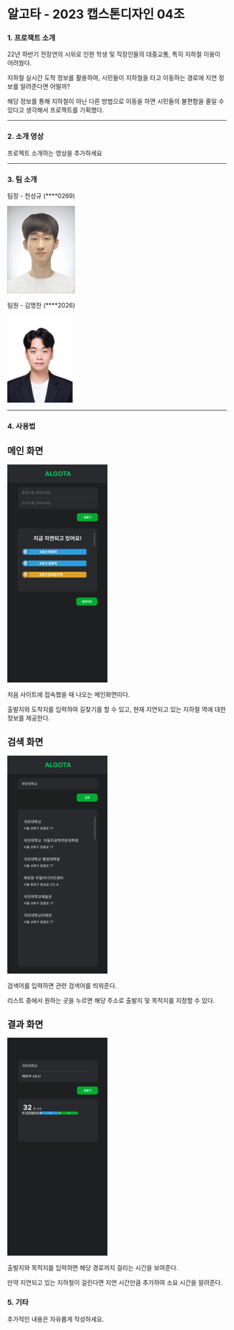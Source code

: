 # 알고타 - 2023 캡스톤디자인 04조


### 1. 프로잭트 소개

22년 하반기 전장연의 시위로 인한 학생 및 직장인들의 대중교통, 특히 지하철 이용이 어려웠다. 

지하철 실시간 도착 정보를 활용하여, 시민들이 지하철을 타고 이동하는 경로에 지연 정보를 알려준다면 어떨까?

해당 정보를 통해 지하철이 아닌 다른 방법으로 이동을 하면 시민들의 불편함을 줄일 수 있다고 생각해서 프로젝트를 기획했다.

---

### 2. 소개 영상

프로젝트 소개하는 영상을 추가하세요

---

### 3. 팀 소개
팀장 - 천성규 (****0269)


<img src = "./image/cheon.jpg" height="200">

팀원 - 김명찬 (****2026)

<img src = "./image/kim.jpg" height="200">

---

### 4. 사용법

<h2>메인 화면</h2>
<img src = "./image/UI/main.jpg" height="500">

처음 사이트에 접속했을 때 나오는 메인화면이다. 

출발지와 도착지를 입력하여 길찾기를 할 수 있고, 현재 지연되고 있는 지하철 역에 대한 정보를 제공한다.

<h2>검색 화면</h2>
<img src = "./image/UI/search.jpg" height="500">

검색어를 입력하면 관련 검색어를 띄워준다. 

리스트 중에서 원하는 곳을 누르면 해당 주소로 출발지 및 목적지를 지정할 수 있다.

<h2>결과 화면</h2>
<img src = "./image/UI/result.jpg" height="500">

출발지와 목적지를 입력하면 해당 경로까지 걸리는 시간을 보여준다.

만약 지연되고 있는 지하철이 걸린다면 지연 시간만큼 추가하여 소요 시간을 알려준다.

### 5. 기타

추가적인 내용은 자유롭게 작성하세요.

